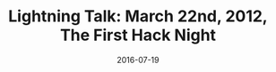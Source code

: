 ---
layout: post
categories: 
- talk
title: "Lightning Talk: March 22nd, 2012, The First Hack Night"
location: "Chi Hack Night"
date: 2016-07-19
image: /images/talks/chi-hack-night-2016-lightning-talks.jpg
description: "On July 19th, 2016, Chi Hack Night hosted our second round of lightning talks from members of our community. Here, I give a brief history of how the very first hack night was started in Chicago."
link: https://www.youtube.com/watch?v=g1SN1edTaZE
tags: presentation
medium: video
featured: false
published: true
---